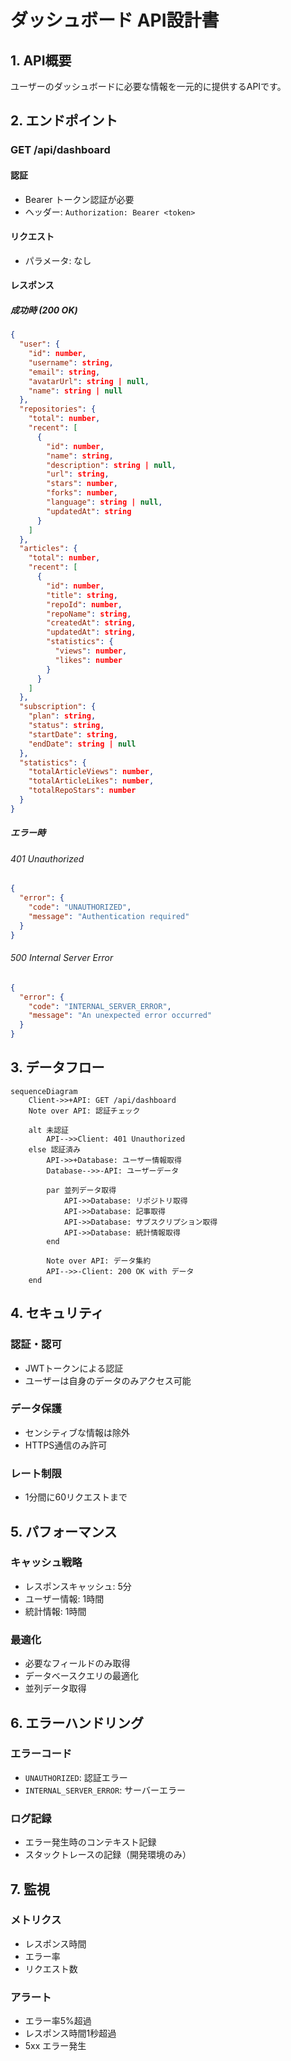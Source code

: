 # ダッシュボード API設計書

## 1. API概要
ユーザーのダッシュボードに必要な情報を一元的に提供するAPIです。

## 2. エンドポイント

### GET /api/dashboard

#### 認証
- Bearer トークン認証が必要
- ヘッダー: `Authorization: Bearer <token>`

#### リクエスト
- パラメータ: なし

#### レスポンス

##### 成功時 (200 OK)
```json
{
  "user": {
    "id": number,
    "username": string,
    "email": string,
    "avatarUrl": string | null,
    "name": string | null
  },
  "repositories": {
    "total": number,
    "recent": [
      {
        "id": number,
        "name": string,
        "description": string | null,
        "url": string,
        "stars": number,
        "forks": number,
        "language": string | null,
        "updatedAt": string
      }
    ]
  },
  "articles": {
    "total": number,
    "recent": [
      {
        "id": number,
        "title": string,
        "repoId": number,
        "repoName": string,
        "createdAt": string,
        "updatedAt": string,
        "statistics": {
          "views": number,
          "likes": number
        }
      }
    ]
  },
  "subscription": {
    "plan": string,
    "status": string,
    "startDate": string,
    "endDate": string | null
  },
  "statistics": {
    "totalArticleViews": number,
    "totalArticleLikes": number,
    "totalRepoStars": number
  }
}
```

##### エラー時

###### 401 Unauthorized
```json
{
  "error": {
    "code": "UNAUTHORIZED",
    "message": "Authentication required"
  }
}
```

###### 500 Internal Server Error
```json
{
  "error": {
    "code": "INTERNAL_SERVER_ERROR",
    "message": "An unexpected error occurred"
  }
}
```

## 3. データフロー

```mermaid
sequenceDiagram
    Client->>+API: GET /api/dashboard
    Note over API: 認証チェック
    
    alt 未認証
        API-->>Client: 401 Unauthorized
    else 認証済み
        API->>+Database: ユーザー情報取得
        Database-->>-API: ユーザーデータ
        
        par 並列データ取得
            API->>Database: リポジトリ取得
            API->>Database: 記事取得
            API->>Database: サブスクリプション取得
            API->>Database: 統計情報取得
        end
        
        Note over API: データ集約
        API-->>-Client: 200 OK with データ
    end
```

## 4. セキュリティ

### 認証・認可
- JWTトークンによる認証
- ユーザーは自身のデータのみアクセス可能

### データ保護
- センシティブな情報は除外
- HTTPS通信のみ許可

### レート制限
- 1分間に60リクエストまで

## 5. パフォーマンス

### キャッシュ戦略
- レスポンスキャッシュ: 5分
- ユーザー情報: 1時間
- 統計情報: 1時間

### 最適化
- 必要なフィールドのみ取得
- データベースクエリの最適化
- 並列データ取得

## 6. エラーハンドリング

### エラーコード
- `UNAUTHORIZED`: 認証エラー
- `INTERNAL_SERVER_ERROR`: サーバーエラー

### ログ記録
- エラー発生時のコンテキスト記録
- スタックトレースの記録（開発環境のみ）

## 7. 監視

### メトリクス
- レスポンス時間
- エラー率
- リクエスト数

### アラート
- エラー率5%超過
- レスポンス時間1秒超過
- 5xx エラー発生
